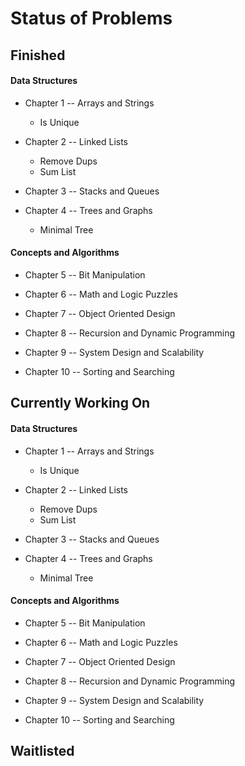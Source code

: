 # Status of Problems

## **Finished**

#### **Data Structures**
- Chapter 1 -- Arrays and Strings
  - Is Unique

- Chapter 2 -- Linked Lists
  - Remove Dups
  - Sum List

- Chapter 3 -- Stacks and Queues

- Chapter 4 -- Trees and Graphs
  - Minimal Tree

#### **Concepts and Algorithms**
- Chapter 5 -- Bit Manipulation

- Chapter 6 -- Math and Logic Puzzles

- Chapter 7 -- Object Oriented Design

- Chapter 8 -- Recursion and Dynamic Programming

- Chapter 9 -- System Design and Scalability

- Chapter 10 -- Sorting and Searching

## **Currently Working On**

#### **Data Structures**
- Chapter 1 -- Arrays and Strings
  - Is Unique

- Chapter 2 -- Linked Lists
  - Remove Dups
  - Sum List

- Chapter 3 -- Stacks and Queues

- Chapter 4 -- Trees and Graphs
  - Minimal Tree

#### **Concepts and Algorithms**
- Chapter 5 -- Bit Manipulation

- Chapter 6 -- Math and Logic Puzzles

- Chapter 7 -- Object Oriented Design

- Chapter 8 -- Recursion and Dynamic Programming

- Chapter 9 -- System Design and Scalability

- Chapter 10 -- Sorting and Searching

## **Waitlisted**
